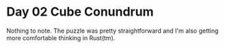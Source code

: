 # Day 02 Cube Conundrum

Nothing to note. The puzzle was pretty straightforward and I'm also getting more comfortable thinking in Rust(tm).

